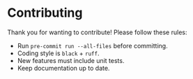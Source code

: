 # Contributing

Thank you for wanting to contribute! Please follow these rules:

- Run `pre-commit run --all-files` before committing.
- Coding style is `black` + `ruff`.
- New features must include unit tests.
- Keep documentation up to date.

